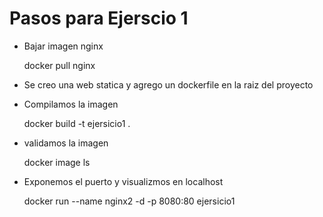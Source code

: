 # Pasos para Ejerscio 1

* Bajar imagen nginx

    docker pull nginx

* Se creo una web statica y agrego un  dockerfile en la raiz del proyecto

* Compilamos la imagen

    docker build -t ejersicio1 .

* validamos la imagen

    docker image ls

* Exponemos el puerto y visualizmos en localhost

    docker run --name nginx2 -d -p 8080:80  ejersicio1
